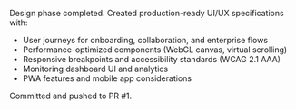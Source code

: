 Design phase completed. Created production-ready UI/UX specifications with:
- User journeys for onboarding, collaboration, and enterprise flows
- Performance-optimized components (WebGL canvas, virtual scrolling)
- Responsive breakpoints and accessibility standards (WCAG 2.1 AAA)
- Monitoring dashboard UI and analytics
- PWA features and mobile app considerations

Committed and pushed to PR #1.
